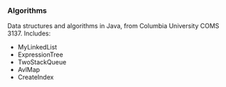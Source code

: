 ### Algorithms
Data structures and algorithms in Java, from Columbia University COMS 3137. Includes:
- MyLinkedList
- ExpressionTree
- TwoStackQueue 
- AvlMap
- CreateIndex
